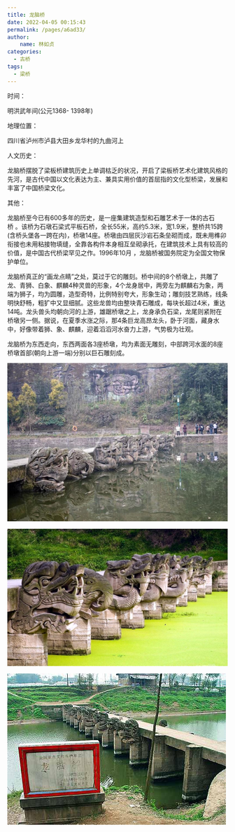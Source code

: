 ```yaml
---
title: 龙脑桥
date: 2022-04-05 00:15:43
permalink: /pages/a6ad33/
author:
    name: 林如贞
categories:
  - 古桥
tags:
  - 梁桥 
---
```

时间：

明洪武年间(公元1368- 1398年)

地理位置：

四川省泸州市泸县大田乡龙华村的九曲河上

人文历史：

龙脑桥摆脱了梁板桥建筑历史上单调枯乏的状况，开启了梁板桥艺术化建筑风格的先河，是古代中国以文化表达为主、兼具实用价值的首屈指的文化型桥梁，发展和丰富了中国桥梁文化。

其他：

龙脑桥至今已有600多年的历史，是一座集建筑造型和石雕艺术于一体的古石桥 。该桥为石墩石梁式平板石桥，全长55米，高约5.3米，宽1.9米，整桥共15跨(含桥头堡各一跨在内)，桥墩14座。桥墩由四层灰沙岩石条垒砌而成，既未用榫卯衔接也未用粘接物填缝，全靠各构件本身相互垒砌承托，在建筑技术上具有较高的价值，是中国古代桥梁罕见之作。1996年10月 ，龙脑桥被国务院定为全国文物保护单位。

龙脑桥真正的“画龙点睛”之处，莫过于它的雕刻。桥中间的8个桥墩上，共雕了龙、青狮、白象、麒麟4种灵兽的形象，4个龙身居中，两旁左为麒麟右为象，两端为狮子，均为圆雕，造型奇特，比例特别夸大，形象生动；雕刻技艺熟练，线条明快舒畅，粗犷中又显细腻。这些龙兽均由整块青石雕成，每块长超过4米，重达14吨。龙头兽头均朝向河的上游，雄踞桥墩之上，龙身承负石梁，龙尾则紧附在桥墩另一侧。据说，在夏季水涨之际，那4条巨龙高昂龙头，卧于河面，藏身水中，好像带着狮、象、麒麟，迎着滔滔河水奋力上游，气势极为壮观。

龙脑桥为东西走向，东西两面各3座桥墩，均为素面无雕刻，中部跨河水面的8座桥墩首部(朝向上游一端)分别以巨石雕刻成。

![龙脑桥](/img/photo/24.jpg)

![龙脑桥](/img/photo/25.jpg)

![龙脑桥](/img/photo/26.jpg)
